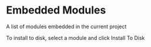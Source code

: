 # Embedded Modules

A list of modules embedded in the current project

To install to disk, select a module and click Install To Disk


